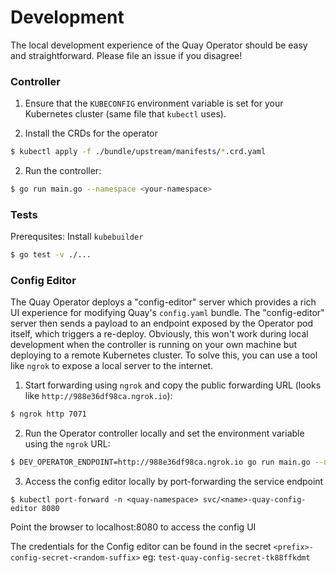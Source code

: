 # Development 

The local development experience of the Quay Operator should be easy and straightforward. Please file an issue if you disagree!

### Controller

1. Ensure that the `KUBECONFIG` environment variable is set for your Kubernetes cluster (same file that `kubectl` uses).

2. Install the CRDs for the operator

```sh
$ kubectl apply -f ./bundle/upstream/manifests/*.crd.yaml
```

2. Run the controller:
```sh
$ go run main.go --namespace <your-namespace>
```

### Tests

Prerequsites: Install `kubebuilder`

```sh
$ go test -v ./...
```


### Config Editor

The Quay Operator deploys a "config-editor" server which provides a rich UI experience for modifying Quay's `config.yaml` bundle. The "config-editor" server then sends a payload to an endpoint exposed by the Operator pod itself, which triggers a re-deploy. Obviously, this won't work during local development when the controller is running on your own machine but deploying to a remote Kubernetes cluster. To solve this, you can use a tool like `ngrok` to expose a local server to the internet.

1. Start forwarding using `ngrok` and copy the public forwarding URL (looks like `http://988e36df98ca.ngrok.io`):
```sh
$ ngrok http 7071
```

2. Run the Operator controller locally and set the environment variable using the `ngrok` URL:
```sh
$ DEV_OPERATOR_ENDPOINT=http://988e36df98ca.ngrok.io go run main.go --namespace <your-namespace>
```

3. Access the config editor locally by port-forwarding the service endpoint

```shell script
$ kubectl port-forward -n <quay-namespace> svc/<name>-quay-config-editor 8080
```

Point the browser to localhost:8080 to access the config UI

The credentials for the Config editor can be found in the secret `<prefix>-config-secret-<random-suffix>`
eg: `test-quay-config-secret-tk88ffkdmt`
